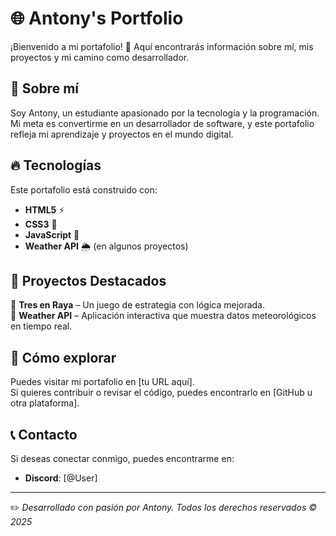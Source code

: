# 🌐 Antony's Portfolio

¡Bienvenido a mi portafolio! 🚀 Aquí encontrarás información sobre mí, mis proyectos y mi camino como desarrollador.

## 📌 Sobre mí
Soy Antony, un estudiante apasionado por la tecnología y la programación. Mi meta es convertirme en un desarrollador de software, y este portafolio refleja mi aprendizaje y proyectos en el mundo digital.

## 🔥 Tecnologías
Este portafolio está construido con:
- **HTML5** ⚡
- **CSS3** 🎨
- **JavaScript** 🧠
- **Weather API** 🌦️ (en algunos proyectos)

## 📂 Proyectos Destacados
🔹 **Tres en Raya** – Un juego de estrategia con lógica mejorada.  
🔹 **Weather API** – Aplicación interactiva que muestra datos meteorológicos en tiempo real.  

## 🚀 Cómo explorar
Puedes visitar mi portafolio en [tu URL aquí].  
Si quieres contribuir o revisar el código, puedes encontrarlo en [GitHub u otra plataforma].

## 📞 Contacto
Si deseas conectar conmigo, puedes encontrarme en:
- **Discord**: [@User]

---

✏️ _Desarrollado con pasión por Antony. Todos los derechos reservados © 2025_
